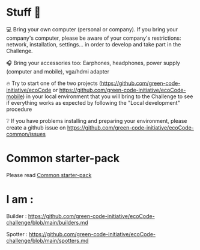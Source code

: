 # Stuff :school_satchel:

:computer: Bring your own computer (personal or company). If you bring your company's computer, please be aware of your company's restrictions: network, installation, settings... in order to develop and take part in the Challenge.

:headphones: Bring your accessories too: Earphones, headphones, power supply (computer and mobile), vga/hdmi adapter

:fire: Try to start one of the two projects (https://github.com/green-code-initiative/ecoCode or https://github.com/green-code-initiative/ecoCode-mobile) in your local environment that you will bring to the Challenge to see if everything works as expected by following the "Local development" procedure

:grey_question: If you have problems installing and preparing your environment, please create a github issue on https://github.com/green-code-initiative/ecoCode-common/issues

# Common starter-pack

Please read [Common starter-pack](https://github.com/green-code-initiative/ecoCode-common/blob/main/doc/starter-pack.md)

# I am :

Builder : https://github.com/green-code-initiative/ecoCode-challenge/blob/main/builders.md  

Spotter : https://github.com/green-code-initiative/ecoCode-challenge/blob/main/spotters.md